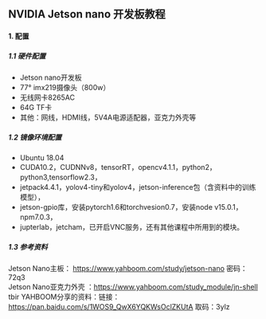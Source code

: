 ## NVIDIA Jetson nano 开发板教程
#### 1. 配置
##### 1.1 硬件配置
+ Jetson nano开发板
+ 77° imx219摄像头（800w）
+ 无线网卡8265AC
+ 64G TF卡
+ 其他：网线，HDMI线，5V4A电源适配器，亚克力外壳等  

##### 1.2 镜像环境配置
+ Ubuntu 18.04
+ CUDA10.2，CUDNNv8，tensorRT，opencv4.1.1，python2，python3,tensorflow2.3，
+ jetpack4.4.1，yolov4-tiny和yolov4，jetson-inference包（含资料中的训练模型），
+ jetson-gpio库，安装pytorch1.6和torchvesion0.7，安装node v15.0.1，npm7.0.3，
+ jupterlab，jetcham，已开启VNC服务，还有其他课程中所用到的模块。  

##### 1.3 参考资料
Jetson Nano主板： https://www.yahboom.com/study/jetson-nano   密码： 72q3  
Jetson Nano亚克力外壳 ：https://www.yahboom.com/study_module/jn-shell   tbir
YAHBOOM分享的资料：链接：https://pan.baidu.com/s/1WOS9_QwX6YQKWsOclZKUtA  取码：3ylz 
